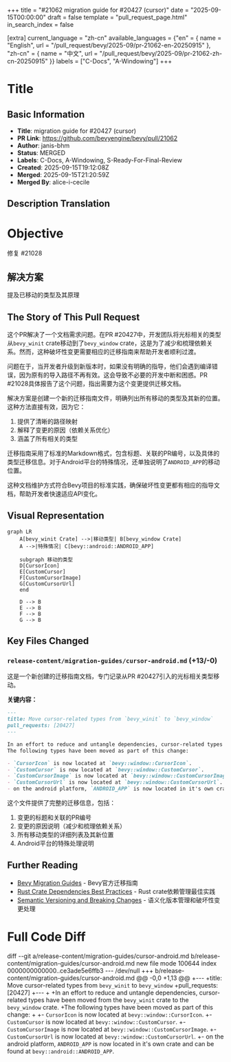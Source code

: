 +++
title = "#21062 migration guide for #20427 (cursor)"
date = "2025-09-15T00:00:00"
draft = false
template = "pull_request_page.html"
in_search_index = false

[extra]
current_language = "zh-cn"
available_languages = {"en" = { name = "English", url = "/pull_request/bevy/2025-09/pr-21062-en-20250915" }, "zh-cn" = { name = "中文", url = "/pull_request/bevy/2025-09/pr-21062-zh-cn-20250915" }}
labels = ["C-Docs", "A-Windowing"]
+++

# Title

## Basic Information
- **Title**: migration guide for #20427 (cursor)
- **PR Link**: https://github.com/bevyengine/bevy/pull/21062
- **Author**: janis-bhm
- **Status**: MERGED
- **Labels**: C-Docs, A-Windowing, S-Ready-For-Final-Review
- **Created**: 2025-09-15T19:12:08Z
- **Merged**: 2025-09-15T21:20:59Z
- **Merged By**: alice-i-cecile

## Description Translation
# Objective

修复 #21028

## 解决方案
提及已移动的类型及其原理

## The Story of This Pull Request

这个PR解决了一个文档需求问题。在PR #20427中，开发团队将光标相关的类型从`bevy_winit` crate移动到了`bevy_window` crate，这是为了减少和梳理依赖关系。然而，这种破坏性变更需要相应的迁移指南来帮助开发者顺利过渡。

问题在于，当开发者升级到新版本时，如果没有明确的指导，他们会遇到编译错误，因为原有的导入路径不再有效。这会导致不必要的开发中断和困惑。PR #21028具体报告了这个问题，指出需要为这个变更提供迁移文档。

解决方案是创建一个新的迁移指南文件，明确列出所有移动的类型及其新的位置。这种方法直接有效，因为它：
1. 提供了清晰的路径映射
2. 解释了变更的原因（依赖关系优化）
3. 涵盖了所有相关的类型

迁移指南采用了标准的Markdown格式，包含标题、关联的PR编号，以及具体的类型迁移信息。对于Android平台的特殊情况，还单独说明了`ANDROID_APP`的移动位置。

这种文档维护方式符合Bevy项目的标准实践，确保破坏性变更都有相应的指导文档，帮助开发者快速适应API变化。

## Visual Representation

```mermaid
graph LR
    A[bevy_winit Crate] -->|移动类型| B[bevy_window Crate]
    A -->|特殊情况| C[bevy::android::ANDROID_APP]
    
    subgraph 移动的类型
    D[CursorIcon]
    E[CustomCursor]
    F[CustomCursorImage]
    G[CustomCursorUrl]
    end
    
    D --> B
    E --> B
    F --> B
    G --> B
```

## Key Files Changed

### `release-content/migration-guides/cursor-android.md` (+13/-0)

这是一个新创建的迁移指南文档，专门记录从PR #20427引入的光标相关类型移动。

**关键内容：**
```markdown
---
title: Move cursor-related types from `bevy_winit` to `bevy_window`
pull_requests: [20427]
---

In an effort to reduce and untangle dependencies, cursor-related types have been moved from the `bevy_winit` crate to the `bevy_window` crate.
The following types have been moved as part of this change:

- `CursorIcon` is now located at `bevy::window::CursorIcon`.
- `CustomCursor` is now located at `bevy::window::CustomCursor`.
- `CustomCursorImage` is now located at `bevy::window::CustomCursorImage`.
- `CustomCursorUrl` is now located at `bevy::window::CustomCursorUrl`.
- on the android platform, `ANDROID_APP` is now located in it's own crate and can be found at `bevy::android::ANDROID_APP`.
```

这个文件提供了完整的迁移信息，包括：
1. 变更的标题和关联的PR编号
2. 变更的原因说明（减少和梳理依赖关系）
3. 所有移动类型的详细列表及其新位置
4. Android平台的特殊处理说明

## Further Reading

- [Bevy Migration Guides](https://bevyengine.org/learn/migration-guides/) - Bevy官方迁移指南
- [Rust Crate Dependencies Best Practices](https://doc.rust-lang.org/cargo/guide/creating-a-new-project.html) - Rust crate依赖管理最佳实践
- [Semantic Versioning and Breaking Changes](https://semver.org/) - 语义化版本管理和破坏性变更处理

# Full Code Diff
diff --git a/release-content/migration-guides/cursor-android.md b/release-content/migration-guides/cursor-android.md
new file mode 100644
index 0000000000000..ce3ade5e6ffb3
--- /dev/null
+++ b/release-content/migration-guides/cursor-android.md
@@ -0,0 +1,13 @@
+---
+title: Move cursor-related types from `bevy_winit` to `bevy_window`
+pull_requests: [20427]
+---
+
+In an effort to reduce and untangle dependencies, cursor-related types have been moved from the `bevy_winit` crate to the `bevy_window` crate.
+The following types have been moved as part of this change:
+
+- `CursorIcon` is now located at `bevy::window::CursorIcon`.
+- `CustomCursor` is now located at `bevy::window::CustomCursor`.
+- `CustomCursorImage` is now located at `bevy::window::CustomCursorImage`.
+- `CustomCursorUrl` is now located at `bevy::window::CustomCursorUrl`.
+- on the android platform, `ANDROID_APP` is now located in it's own crate and can be found at `bevy::android::ANDROID_APP`.